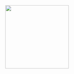 <div align="center">
  <img height="200" src="https://i.ibb.co/yqhp0sC/microsoft-computer-1.gif["  />
</div>

